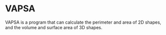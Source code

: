 # VAPSA
VAPSA is a program that can calculate the perimeter and area of 2D shapes, and the volume and surface area of 3D shapes.

